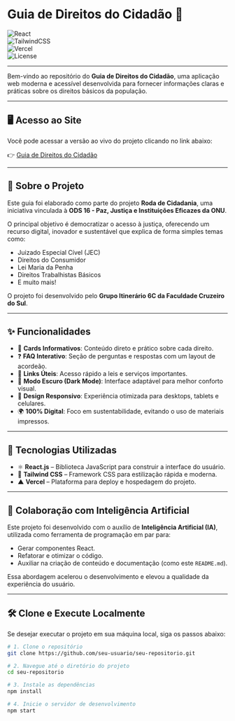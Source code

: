 # Guia de Direitos do Cidadão 📜  

![React](https://img.shields.io/badge/React-20232A?style=for-the-badge&logo=react&logoColor=61DAFB)  
![TailwindCSS](https://img.shields.io/badge/Tailwind_CSS-38B2AC?style=for-the-badge&logo=tailwind-css&logoColor=white)  
![Vercel](https://img.shields.io/badge/Vercel-000000?style=for-the-badge&logo=vercel&logoColor=white)  
![License](https://img.shields.io/badge/License-MIT-blue?style=for-the-badge)  

---

Bem-vindo ao repositório do **Guia de Direitos do Cidadão**, uma aplicação web moderna e acessível desenvolvida para fornecer informações claras e práticas sobre os direitos básicos da população.  

---

## 🖥️ Acesso ao Site
Você pode acessar a versão ao vivo do projeto clicando no link abaixo:

👉 [Guia de Direitos do Cidadão](https://direito-cidadao.vercel.app)

---

## 🎯 Sobre o Projeto
Este guia foi elaborado como parte do projeto **Roda de Cidadania**, uma iniciativa vinculada à **ODS 16 - Paz, Justiça e Instituições Eficazes da ONU**.  

O principal objetivo é democratizar o acesso à justiça, oferecendo um recurso digital, inovador e sustentável que explica de forma simples temas como:

- Juizado Especial Cível (JEC)  
- Direitos do Consumidor  
- Lei Maria da Penha  
- Direitos Trabalhistas Básicos  
- E muito mais!  

O projeto foi desenvolvido pelo **Grupo Itinerário 6C da Faculdade Cruzeiro do Sul**.  

---

## ✨ Funcionalidades

- 📌 **Cards Informativos**: Conteúdo direto e prático sobre cada direito.  
- ❓ **FAQ Interativo**: Seção de perguntas e respostas com um layout de acordeão.  
- 🔗 **Links Úteis**: Acesso rápido a leis e serviços importantes.  
- 🌙 **Modo Escuro (Dark Mode)**: Interface adaptável para melhor conforto visual.  
- 📱 **Design Responsivo**: Experiência otimizada para desktops, tablets e celulares.  
- 🌍 **100% Digital**: Foco em sustentabilidade, evitando o uso de materiais impressos.  

---

## 🚀 Tecnologias Utilizadas

- ⚛️ **React.js** – Biblioteca JavaScript para construir a interface do usuário.  
- 🎨 **Tailwind CSS** – Framework CSS para estilização rápida e moderna.  
- ▲ **Vercel** – Plataforma para deploy e hospedagem do projeto.  

---

## 🤖 Colaboração com Inteligência Artificial
Este projeto foi desenvolvido com o auxílio de **Inteligência Artificial (IA)**, utilizada como ferramenta de programação em par para:

- Gerar componentes React.  
- Refatorar e otimizar o código.  
- Auxiliar na criação de conteúdo e documentação (como este `README.md`).  

Essa abordagem acelerou o desenvolvimento e elevou a qualidade da experiência do usuário.  

---

## 🛠️ Clone e Execute Localmente

Se desejar executar o projeto em sua máquina local, siga os passos abaixo:

```bash
# 1. Clone o repositório
git clone https://github.com/seu-usuario/seu-repositorio.git

# 2. Navegue até o diretório do projeto
cd seu-repositorio

# 3. Instale as dependências
npm install

# 4. Inicie o servidor de desenvolvimento
npm start
